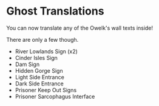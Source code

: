 # Ghost Translations

You can now translate any of the Owelk's wall texts inside!

There are only a few though.

- River Lowlands Sign (x2)
- Cinder Isles Sign
- Dam Sign
- Hidden Gorge Sign
- Light Side Entrance
- Dark Side Entrance
- Prisoner Keep Out Signs
- Prisoner Sarcophagus Interface